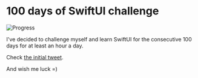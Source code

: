 # 100 days of SwiftUI challenge

![Progress](https://progress-bar.dev/4/?title=5h%2024m%20)


I've decided to challenge myself and learn SwiftUI for the consecutive 100 days for at least an hour a day.

Check [the initial tweet](https://twitter.com/ck3g/status/1188362654324318208).

And wish me luck =)


